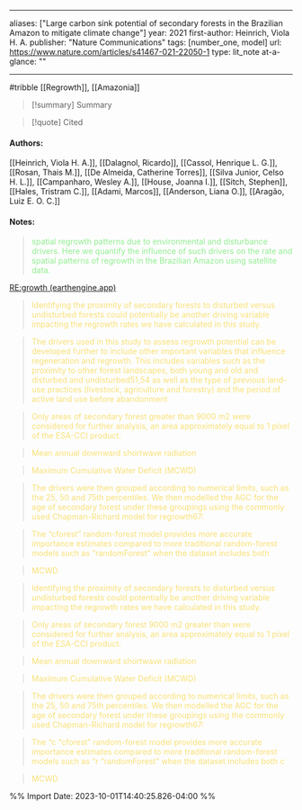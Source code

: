 
---
aliases: ["Large carbon sink potential of secondary forests in the Brazilian Amazon to mitigate climate change"] 
year: 2021 
first-author: Heinrich, Viola H. A.
publisher: "Nature Communications" 
tags: [number_one, model]
url: https://www.nature.com/articles/s41467-021-22050-1 
type: lit_note
at-a-glance: ""

--- 
#tribble
[[Regrowth]], [[Amazonia]] 
>[!summary] Summary

>[!quote] Cited

#### Authors:
[[Heinrich, Viola H. A.]], [[Dalagnol, Ricardo]], [[Cassol, Henrique L. G.]], [[Rosan, Thais M.]], [[De Almeida, Catherine Torres]], [[Silva Junior, Celso H. L.]], [[Campanharo, Wesley A.]], [[House, Joanna I.]], [[Sitch, Stephen]], [[Hales, Tristram C.]], [[Adami, Marcos]], [[Anderson, Liana O.]], [[Aragão, Luiz E. O. C.]]
#### Notes:
 
> <span style="color: #90EE90">spatial regrowth patterns due to environmental and disturbance drivers. Here we quantify the influence of such drivers on the rate and spatial patterns of regrowth in the Brazilian Amazon using satellite data.</span> 

 [RE:growth (earthengine.app)](https://ee-regrowth.projects.earthengine.app/view/regrowth)

 > <span style="color: #F9E076">Identifying the proximity of secondary forests to disturbed versus undisturbed forests could potentially be another driving variable impacting the regrowth rates we have calculated in this study.</span>

 

 > <span style="color: #F9E076">The drivers used in this study to assess regrowth potential can be developed further to include other important variables that influence regeneration and regrowth. This includes variables such as the proximity to other forest landscapes, both young and old and disturbed and undisturbed51,54 as well as the type of previous land-use practices (livestock, agriculture and forestry) and the period of active land use before abandonment</span>

 

 > <span style="color: #F9E076">Only areas of secondary forest greater than 9000 m2 were considered for further analysis, an area approximately equal to 1 pixel of the ESA-CCI product.</span>

 

 > <span style="color: #F9E076">Mean annual downward shortwave radiation</span>

 

 > <span style="color: #F9E076">Maximum Cumulative Water Deficit (MCWD)</span>

 

 > <span style="color: #F9E076">The drivers were then grouped according to numerical limits, such as the 25, 50 and 75th percentiles. We then modelled the AGC for the age of secondary forest under these groupings using the commonly used Chapman-Richard model for regrowth67:</span>

 

 > <span style="color: #F9E076">The “cforest” random-forest model provides more accurate importance estimates compared to more traditional random-forest models such as “randomForest” when the dataset includes both</span>

 

 > <span style="color: #F9E076">MCWD</span>

 

 > <span style="color: #F9E076">Identifying the proximity of secondary forests to disturbed versus undisturbed forests could potentially be another driving variable impacting the regrowth rates we have calculated in this study.</span>

 

 > <span style="color: #F9E076">Only areas of secondary forest 9000 m2 greater than were considered for further analysis, an area approximately equal to 1 pixel of the ESA-CCI product.</span>

 

 > <span style="color: #F9E076">Mean annual downward shortwave radiation</span>

 

 > <span style="color: #F9E076">Maximum Cumulative Water Deficit (MCWD)</span>

 

 > <span style="color: #F9E076">The drivers were then grouped according to numerical limits, such as the 25, 50 and 75th percentiles. We then modelled the AGC for the age of secondary forest under these groupings using the commonly used Chapman-Richard model for regrowth67:</span>

 

 > <span style="color: #F9E076">The “c “cforest” random-forest model provides more accurate importance estimates compared to more traditional random-forest models such as “r “randomForest” when the dataset includes both c</span>

 

 > <span style="color: #F9E076">MCWD</span>

 

%% Import Date: 2023-10-01T14:40:25.826-04:00 %%
